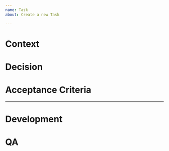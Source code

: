 ```yaml
---
name: Task
about: Create a new Task

---
```


# Context

<!-- WHEN CREATED
What is the issue that we are seeing that is motivating this decision or change. 
Give any elements that help understanding where this issue comes from. Leave no 
room for suggestions or implicit deduction.
-->


# Decision

<!-- WHEN CREATED
Give details about the architectural decision and what it is doing. Be
extensive: use schemas and references when possible; do not hesitate to use
schemas and references when possible.
-->


# Acceptance Criteria

<!-- WHEN CREATED
Use standard vocabulary to describe requirement levels RFC-2119: Must-Should-May.

e.g. 

1. The API _must_ support creation of wallets through a dedicated endpoint.
-->



---

# Development 

<!-- WHEN IN PROGRESS 
In the form of a TODO list, explain how the ticket is going to be tackled and how
you intend to proceed. Attach a PR to each point in the list to track progress.

e.g.

- [ ] I intend to extend the existing handlers and use the wallet layer to implement 
  the necessary steps ==> #123

- [ ] I plan on testing the endpoint by adding a few integration scenarios ==> #456
-->

# QA 

<!-- WHEN IN PROGRESS
How are we covering acceptance criteria? Give here manual steps or point to
tests that are covering the technical decision we made.
-->

